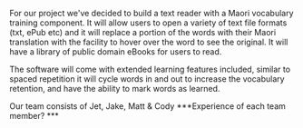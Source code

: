 For our project we've decided to build a text reader with a Maori vocabulary training component. It will allow users to open a variety of text file formats (txt, ePub etc) and it will replace a portion of the words with their Maori translation with the facility to hover over the word to see the original. It will have a library of public domain eBooks for users to read.

The software will come with extended learning features included, similar to spaced repetition it will cycle words in and out to increase the vocabulary retention, and have the ability to mark words as learned.

Our team consists of Jet, Jake, Matt & Cody ***Experience of each team member? ***



